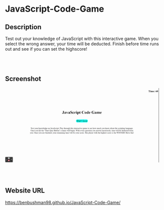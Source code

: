 # JavaScript-Code-Game
## Description
Test out your knowledge of JavaScript with this interactive game. When you select the wrong answer, your time will be deducted. Finish before time runs out and see if you can set the highscore!

<br></br>

## Screenshot
![Screenshot of what the webpage looks like](assets/img/Screenshot.JavaScript-Code-game2.gif)

<br></br>

## Website URL
https://benbushman98.github.io/JavaScript-Code-Game/
